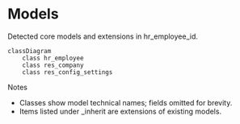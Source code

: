 # Models

Detected core models and extensions in hr_employee_id.

```mermaid
classDiagram
    class hr_employee
    class res_company
    class res_config_settings
```

Notes
- Classes show model technical names; fields omitted for brevity.
- Items listed under _inherit are extensions of existing models.
